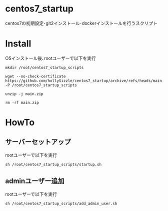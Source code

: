 # centos7_startup
centos7の初期設定･git2インストール･dockerインストールを行うスクリプト

# Install
OSインストール後､rootユーザーで以下を実行  
~~~
mkdir /root/centos7_startup_scripts
~~~

~~~
wget --no-check-certificate https://github.com/hollySizzle/centos7_startup/archive/refs/heads/main.zip -P /root/centos7_startup_scripts
~~~
~~~
unzip -j main.zip
~~~
~~~
rm -rf main.zip
~~~

# HowTo
## サーバーセットアップ
rootユーザーで以下を実行
~~~
sh /root/centos7_startup_scripts/startup.sh
~~~
  
## adminユーザー追加
rootユーザーで以下を実行
~~~
sh /root/centos7_startup_scripts/add_admin_user.sh
~~~
